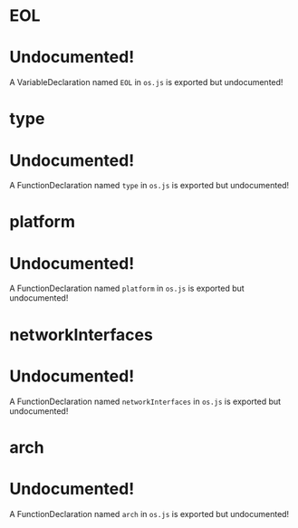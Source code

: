 
# EOL

# Undocumented!
A VariableDeclaration named `EOL` in `os.js` is exported but undocumented!


# type

# Undocumented!
A FunctionDeclaration named `type` in `os.js` is exported but undocumented!


# platform

# Undocumented!
A FunctionDeclaration named `platform` in `os.js` is exported but undocumented!


# networkInterfaces

# Undocumented!
A FunctionDeclaration named `networkInterfaces` in `os.js` is exported but undocumented!


# arch

# Undocumented!
A FunctionDeclaration named `arch` in `os.js` is exported but undocumented!

